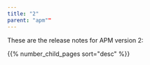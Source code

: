```yaml
---
title: "2"
parent: "apm""
---
```


These are the release notes for APM version 2:

{{% number_child_pages sort="desc" %}}
